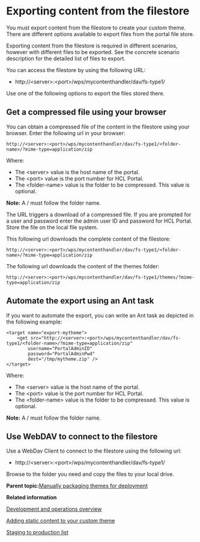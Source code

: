 # Exporting content from the filestore

You must export content from the filestore to create your custom theme. There are different options available to export files from the portal file store.

Exporting content from the filestore is required in different scenarios, however with different files to be exported. See the concrete scenario description for the detailed list of files to export.

You can access the filestore by using the following URL:

-   http://<server\>:<port\>/wps/mycontenthandler/dav/fs-type1/

Use one of the following options to export the files stored there.

## Get a compressed file using your browser

You can obtain a compressed file of the content in the filestore using your browser. Enter the following url in your browser:

```
http://<server>:<port>/wps/mycontenthandler/dav/fs-type1/<folder-name>/?mime-type=application/zip
```

Where:

-   The <server\> value is the host name of the portal.
-   The <port\> value is the port number for HCL Portal.
-   The <folder-name\> value is the folder to be compressed. This value is optional.

**Note:** A / must follow the folder name.

The URL triggers a download of a compressed file. If you are prompted for a user and password enter the admin user ID and password for HCL Portal. Store the file on the local file system.

This following url downloads the complete content of the filestore:

```
http://<server>:<port>/wps/mycontenthandler/dav/fs-type1/<folder-name>/?mime-type=application/zip 
```

The following url downloads the content of the themes folder:

```
http://<server>:<port>/wps/mycontenthandler/dav/fs-type1/themes/?mime-type=application/zip
```

## Automate the export using an Ant task

If you want to automate the export, you can write an Ant task as depicted in the following example:

```
<target name="export-mytheme">
    <get src="http://<server>:<port>/wps/mycontenthandler/dav/fs-type1/<folder-name>/?mime-type=application/zip"
        username="PortalAdminID"
        password="PortalAdminPwd"
        dest="/tmp/mytheme.zip" />
</target>
```

Where:

-   The <server\> value is the host name of the portal.
-   The <port\> value is the port number for HCL Portal.
-   The <folder-name\> value is the folder to be compressed. This value is optional.

**Note:** A / must follow the folder name.

## Use WebDAV to connect to the filestore

Use a WebDav Client to connect to the filestore using the following url:

-   http://<server\>:<port\>/wps/mycontenthandler/dav/fs-type1/

Browse to the folder you need and copy the files to your local drive.

**Parent topic:**[Manually packaging themes for deployment](../dev-theme/themeopt_move_repackstatic.md)

**Related information**  


[Development and operations overview](../dev-theme/themeopt_move_devopaspect.md)

[Adding static content to your custom theme](../dev-theme/themeopt_move_repack_addstatic.md)

[Staging to production list](../deploy/dep_stage_check.md)

